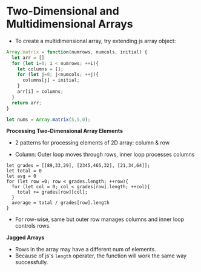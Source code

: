 # Two-Dimensional and Multidimensional Arrays

- To create a multidimensional array, try extending js array object:

```js
Array.matrix = function(numrows, numcols, initial) {
  let arr = []
  for (let i=0; i < numrows; ++i){
    let columns = [];
    for (let j=0; j<numcols; ++j){
      columns[j] = initial;
    }
    arr[i] = columns;
  }
  return arr;
}

let nums = Array.matrix(5,5,0);
```

__Processing Two-Dimensional Array Elements__

- 2 patterns for processing elements of 2D array: column & row

- Column: Outer loop moves through rows, inner loop processes columns

```js:Find_2D_Avg
let grades = [[89,33,29], [2345,465,32], [21,34,64]];
let total = 0
let avg = 0
for (let row =0; row < grades.length; ++row){
  for (let col = 0; col < grades[row].length; ++col){
    total += grades[row][col];
  }
  average = total / grades[row].length
}
```

- For row-wise, same but outer row manages columns and inner loop controls rows.

__Jagged Arrays__

- Rows in the array may have a different num of elements.
- Because of js's `length` operater, the function will work the same way successfully.

